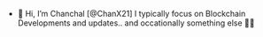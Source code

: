 - 👋 Hi, I’m Chanchal [@ChanX21] I typically focus on Blockchain Developments and updates.. and occationally something else 🤷‍♂️



<!---
ChanX21/ChanX21 is a ✨ special ✨ repository because its `README.md` (this file) appears on your GitHub profile.
You can click the Preview link to take a look at your changes.
--->
